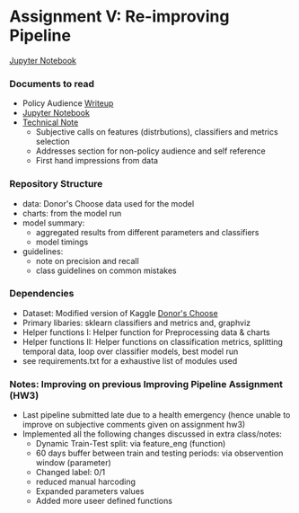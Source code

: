 # Assignment V: Re-improving Pipeline
[Jupyter Notebook](https://github.com/parthkhare/Machine-Learning-for-Public-Polcy/blob/master/Improving_Pipeline_II/ML_ImprvPipeII_HW5.ipynb)

### Documents to read
- Policy Audience [Writeup](https://github.com/parthkhare/Machine-Learning-for-Public-Polcy/blob/master/Improving_Pipeline_II/Donor's%20Choose-Writeup.pdf) 
- [Jupyter Notebook](https://github.com/parthkhare/Machine-Learning-for-Public-Polcy/blob/master/Improving_Pipeline_II/ML_ImprvPipeII_HW5.ipynb)
- [Technical Note](https://github.com/parthkhare/Machine-Learning-for-Public-Polcy/blob/master/Improving_Pipeline_II/TechnicalNote_Guidelines.md) 
	- Subjective calls on features (distrbutions), classifiers and metrics selection 
	- Addresses section for non-policy audience and self reference
	- First hand impressions from data

### Repository Structure
- data: Donor's Choose data used for the model 
- charts: from the model run
- model summary: 
	- aggregated results from different parameters and classifiers 
	- model timings
- guidelines:
	- note on precision and recall
	- class guidelines on common mistakes

### Dependencies
+ Dataset: Modified version of Kaggle [Donor's Choose](https://www.kaggle.com/c/kdd-cup-2014-predicting-excitement-at-donors-choose/data)
+ Primary libaries: sklearn classifiers and metrics and, graphviz
+ Helper functions I: Helper function for Preprocessing data & charts
+ Helper functions II: Helper functions on classification metrics, splitting temporal data, loop over classifier models, best model run
+ see requirements.txt for a exhaustive list of modules used

### Notes: Improving on previous Improving Pipeline Assignment (HW3) 
- Last pipeline submitted late due to a health emergency (hence unable to improve on subjective comments given on assignment hw3) 
- Implemented all the following changes discussed in extra class/notes:
	+ Dynamic Train-Test split: via feature_eng (function)
	+ 60 days buffer between train and testing periods: via observention window (parameter)
	+ Changed label: 0/1
	+ reduced manual harcoding
	+ Expanded parameters values
	+ Added more useer defined functions


